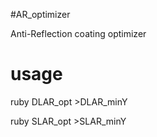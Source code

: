 #AR_optimizer

Anti-Reflection coating optimizer

# usage
ruby DLAR_opt >DLAR_minY

ruby SLAR_opt >SLAR_minY

